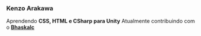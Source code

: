 ### Kenzo Arakawa
Aprendendo **CSS, HTML e CSharp para Unity**
Atualmente contribuindo com o **[Bhaskalc](https://github.com/ruymon/bhaskalc)**
